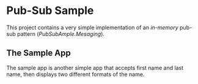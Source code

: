 # Pub-Sub Sample
This project contains a very simple implementation of an _in-memory_ pub-sub pattern (_PubSubAmple.Mesaging_).

## The Sample App
The sample app is another simple app that accepts first name and last name, then displays two different formats of the name.